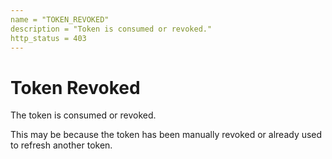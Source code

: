 ```yaml
---
name = "TOKEN_REVOKED"
description = "Token is consumed or revoked."
http_status = 403
---
```


# Token Revoked

The token is consumed or revoked.

This may be because the token has been manually revoked or already used to refresh another token.
